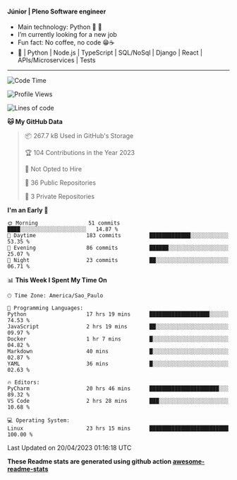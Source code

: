 #### Júnior | Pleno Software engineer 

- Main technology: Python 🐍 💖
- I’m currently looking for a new job
- Fun fact: No coffee, no code 😁☕
- 📖 | Python | Node.js | TypeScript | SQL/NoSql | Django | React | APIs/Microservices | Tests 
---
<!--START_SECTION:waka-->
![Code Time](http://img.shields.io/badge/Code%20Time-712%20hrs-blue)

![Profile Views](http://img.shields.io/badge/Profile%20Views-0-blue)

![Lines of code](https://img.shields.io/badge/From%20Hello%20World%20I%27ve%20Written-10.6%20million%20lines%20of%20code-blue)

**🐱 My GitHub Data** 

> 📦 267.7 kB Used in GitHub's Storage 
 > 
> 🏆 104 Contributions in the Year 2023
 > 
> 🚫 Not Opted to Hire
 > 
> 📜 36 Public Repositories 
 > 
> 🔑 3 Private Repositories 
 > 
**I'm an Early 🐤** 

```text
🌞 Morning                51 commits          ████░░░░░░░░░░░░░░░░░░░░░   14.87 % 
🌆 Daytime                183 commits         █████████████░░░░░░░░░░░░   53.35 % 
🌃 Evening                86 commits          ██████░░░░░░░░░░░░░░░░░░░   25.07 % 
🌙 Night                  23 commits          ██░░░░░░░░░░░░░░░░░░░░░░░   06.71 % 
```


📊 **This Week I Spent My Time On** 

```text
🕑︎ Time Zone: America/Sao_Paulo

💬 Programming Languages: 
Python                   17 hrs 19 mins      ███████████████████░░░░░░   74.53 % 
JavaScript               2 hrs 19 mins       ██░░░░░░░░░░░░░░░░░░░░░░░   09.97 % 
Docker                   1 hr 7 mins         █░░░░░░░░░░░░░░░░░░░░░░░░   04.82 % 
Markdown                 40 mins             █░░░░░░░░░░░░░░░░░░░░░░░░   02.87 % 
YAML                     36 mins             █░░░░░░░░░░░░░░░░░░░░░░░░   02.63 % 

🔥 Editors: 
PyCharm                  20 hrs 46 mins      ██████████████████████░░░   89.32 % 
VS Code                  2 hrs 28 mins       ███░░░░░░░░░░░░░░░░░░░░░░   10.68 % 

💻 Operating System: 
Linux                    23 hrs 15 mins      █████████████████████████   100.00 % 
```


 Last Updated on 20/04/2023 01:16:18 UTC
<!--END_SECTION:waka-->

**These Readme stats are generated using github action [awesome-readme-stats](https://github.com/anmol098/waka-readme-stats)**
